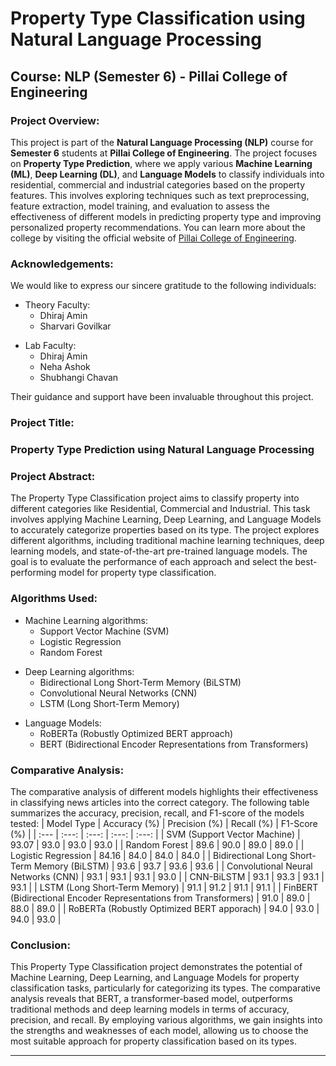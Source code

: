 # Property Type Classification using Natural Language Processing

## Course: NLP (Semester 6) - Pillai College of Engineering

### Project Overview:

This project is part of the **Natural Language Processing (NLP)** course for **Semester 6** students at **Pillai College of Engineering**. The project focuses on **Property Type Prediction**, where we apply various **Machine Learning (ML)**, **Deep Learning (DL)**, and **Language Models** to classify individuals into residential, commercial and industrial categories based on the property features. This involves exploring techniques such as text preprocessing, feature extraction, model training, and evaluation to assess the effectiveness of different models in predicting property type and improving personalized property recommendations.
You can learn more about the college by visiting the official website of [Pillai College of Engineering](https://www.pce.ac.in/).

### Acknowledgements:
We would like to express our sincere gratitude to the following individuals:
- Theory Faculty:
   - Dhiraj Amin
   - Sharvari Govilkar
+ Lab Faculty:
   - Dhiraj Amin
   - Neha Ashok
   - Shubhangi Chavan

Their guidance and support have been invaluable throughout this project.

### Project Title: 
### Property Type Prediction using Natural Language Processing

### Project Abstract:
The Property Type Classification project aims to classify property into different categories like Residential, Commercial and Industrial. This task involves applying Machine Learning, Deep Learning, and Language Models to accurately categorize properties based on its type. The project explores different algorithms, including traditional machine learning techniques, deep learning models, and state-of-the-art pre-trained language models. The goal is to evaluate the performance of each approach and select the best-performing model for property type classification.


### Algorithms Used:

-  Machine Learning algorithms:
   - Support Vector Machine (SVM)
   - Logistic Regression 
   - Random Forest
+ Deep Learning algorithms:
  - Bidirectional Long Short-Term Memory (BiLSTM)
  - Convolutional Neural Networks (CNN)
  - LSTM (Long Short-Term Memory)
* Language Models:
  - RoBERTa (Robustly Optimized BERT approach)
  - BERT (Bidirectional Encoder Representations from Transformers)

### Comparative Analysis:
The comparative analysis of different models highlights their effectiveness in classifying news articles into the correct category. The following table summarizes the accuracy, precision, recall, and F1-score of the models tested:
| Model Type                                       | Accuracy (%) | Precision (%) | Recall (%) | F1-Score (%) |
| :---                                             | :---:        | :---:         | :---:      | :---:        |
| SVM (Support Vector Machine)                     | 93.07        | 93.0          | 93.0       | 93.0         |
| Random Forest                                    | 89.6         | 90.0          | 89.0       | 89.0         |
| Logistic Regression                              | 84.16        | 84.0          | 84.0       | 84.0         |
| Bidirectional Long Short-Term Memory (BiLSTM)    | 93.6         | 93.7          | 93.6       | 93.6         |
| Convolutional Neural Networks (CNN)              | 93.1         | 93.1          | 93.1       | 93.0         |
| CNN-BiLSTM                                       | 93.1         | 93.3          | 93.1       | 93.1         |
| LSTM (Long Short-Term Memory)                    | 91.1         | 91.2          | 91.1       | 91.1         |
| FinBERT (Bidirectional Encoder Representations from Transformers)  | 91.0          | 89.0       | 88.0         | 89.0       |
| RoBERTa (Robustly Optimized BERT apporach)       | 94.0          | 93.0       | 94.0         | 93.0       |

### Conclusion:
This Property Type Classification project demonstrates the potential of Machine Learning, Deep Learning, and Language Models for property classification tasks, particularly for categorizing its types. The comparative analysis reveals that BERT, a transformer-based model, outperforms traditional methods and deep learning models in terms of accuracy, precision, and recall. By employing various algorithms, we gain insights into the strengths and weaknesses of each model, allowing us to choose the most suitable approach for property classification based on its types.


---
